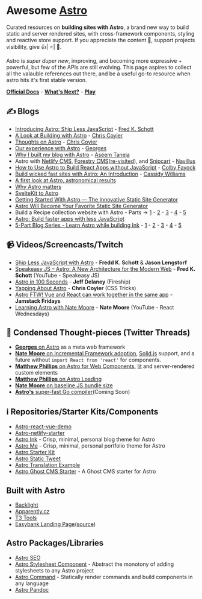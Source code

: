 # Awesome [Astro](https://twitter.com/astrodotbuild)
Curated resources on __building sites with Astro__, a brand new way to build static and server rendered sites, with cross-framework components, styling and reactive store support. If you appreciate the content 📖, support projects visibility, give 👍| ⭐| 👏.

Astro is _super duper new_, improving, and becoming more expressive + powerful, but few of the APIs are still evolving. This page aspires to collect all the valauble references out there, and be a useful go-to resource when astro hits it's first stable version.

__[Official Docs](https://docs.astro.build/getting-started)__ - __[What's Next?](https://next.docs.astro.build/getting-started)__ - __[Play](https://astro.build/play)__

## ✍️ Blogs
- [Introducing Astro: Ship Less JavaScript](https://astro.build/blog/introducing-astro) - [Fred K. Schott](https://twitter.com/FredKSchott)
- [A Look at Building with Astro](https://css-tricks.com/a-look-at-building-with-astro/) - [Chris Coyier](https://twitter.com/chriscoyier)
- [Thoughts on Astro](https://css-tricks.com/newsletter/255-thoughts-on-astro/) - [Chris Coyier](https://twitter.com/chriscoyier)
- [Our experience with Astro](https://divriots.com/blog/our-experience-with-astro/) - [Georges](https://twitter.com/georges_gomes)
- [Why I built my blog with Astro](https://aseemtaneja.com/why-i-built-my-blog-with-astro/) - [Aseem Taneja](https://twitter.com/aseemtaneja)
- Astro with [Netlify CMS](https://navillus.dev/blog/astro-plus-netlify-cms), [Forestry CMS](https://navillus.dev/blog/astro-plus-forestry)([re-visited](https://navillus.dev/blog/astro-plus-forestry-revisited)), and [Snipcart](https://navillus.dev/blog/astro-plus-snipcart) - [Navillus](https://navillus.dev/)
- [How to Use Astro to Build React Apps without JavaScript](https://spacejelly.dev/posts/how-to-use-astro-to-build-react-apps-without-javascript/) - [Colby Fayock](https://twitter.com/colbyfayock)
- [Build wicked fast sites with Astro: An Introduction](https://www.netlify.com/blog/2021/07/08/build-wicked-fast-sites-with-astro-an-introduction/) - [Cassidy Williams](https://twitter.com/cassidoo)
- [A first look at Astro, astronomical results](https://daily-dev-tips.com/posts/a-first-look-at-astra-astronomical-results/)
- [Why Astro matters](https://dev.to/endymion1818/why-astro-matters-55nj)
- [SvelteKit to Astro](https://navillus.dev/blog/converting-navillus-to-astro)
- [Getting Started With Astro — The Innovative Static Site Generator](https://javascript.plainenglish.io/astro-cec429f049d)
- [Astro Will Become Your Favorite Static Site Generator](https://javascript.plainenglish.io/astro-906b03f63ab8)
- Build a Recipe collection website with Astro - Parts &rarr; [1](https://daily-dev-tips.com/posts/astro-recipe-collection-website-part-1-setup-collections/) - [2](https://daily-dev-tips.com/posts/astro-recipe-collection-website-part-2-homepage-rendering/) - [3](https://daily-dev-tips.com/posts/astro-recipe-collection-website-part-3-category-filter-pages/) - [4](https://daily-dev-tips.com/posts/astro-recipe-collection-website-part-4-styling-the-website/) - [5](https://daily-dev-tips.com/posts/astro-recipe-collection-website-part-5-hosting-on-netlify/)
- [Astro: Build faster apps with less JavaScript](https://blog.logrocket.com/astro-build-faster-apps-less-javascript/)
- [5-Part Blog Series - Learn Astro while building Ink](https://aalam.in/blog/astro-get-up-and-running) - [1](https://aalam.in/blog/astro-get-up-and-running) - [2](https://aalam.in/blog/astro-and-site-strcuture) - [3](https://aalam.in/blog/astro-and-data) - [4](https://aalam.in/blog/astro-and-interactivity) - [5](https://aalam.in/blog/astro-and-dynamic-pages)


## 📹 Videos/Screencasts/Twitch
- [Ship Less JavaScript with Astro](https://www.learnwithjason.dev/ship-less-javascript-with-astro) - __Fredd K. Schott__ & __Jason Lengstorf__
- [Speakeasy JS – Astro: A New Architecture for the Modern Web](https://www.youtube.com/watch?v=mgkwZqVkrwo) - __Fred K. Schott__ (YouTube - Speakeasy JS)
- [Astro in 100 Seconds](https://www.youtube.com/watch?v=dsTXcSeAZq8) - __Jeff Delaney__ (Fireship)
- [Yapping About Astro](https://www.youtube.com/watch?v=3jPaidbpUIA) - __Chris Coyier__ (CSS Tricks)
- [Astro FTW! Vue and React can work together in the same app](https://www.youtube.com/watch?v=sUrxtZA2sA0) - __Jamstack Fridays__
- [Learning Astro with Nate Moore](https://www.youtube.com/watch?v=def9EgQzRUw) - __Nate Moore__ (YouTube - React Wednesdays)

## 🧶 Condensed Thought-pieces (Twitter Threads)
- [__Georges__ on Astro](https://twitter.com/georges_gomes/status/1380801812656226304) as a meta web framework
- [__Nate Moore__ on Incremental Framework adoption](https://twitter.com/astrodotbuild/status/1414283562795208707), [Solid.js](https://www.solidjs.com/) support, and a future without `import React from 'react'` for components.
- [__Matthew Phillips__ on Astro for Web Components](https://twitter.com/matthewcp/status/1411050609105637377), [lit](https://twitter.com/matthewcp/status/1407826230129332228) and server-rendered custom elements
- [__Matthew Phillips__ on Astro Loading](https://twitter.com/matthewcp/status/1414957982652243970)
- [__Nate Moore__ on baseline JS bundle size](https://twitter.com/n_moore/status/1415067187446960129)
- [__Astro's__ super-fast Go compiler](https://twitter.com/astrodotbuild/status/1426219847671681024)(Coming Soon)


## ℹ️ Repositories/Starter Kits/Components
- [Astro-react-vue-demo](https://github.com/cassidoo/astro-react-vue-demo)
- [Astro-netlify-starter](https://github.com/cassidoo/astro-netlify-starter)
- [Astro Ink](https://github.com/one-aalam/astro-ink) - Crisp, minimal, personal blog theme for Astro
- [Astro Me](https://github.com/one-aalam/astro-me) - Crisp, minimal, personal portfolio theme for Astro
- [Astro Starter Kit](https://github.com/one-aalam/astro-starter-kit)
- [Astro Static Tweet](https://github.com/rebelchris/astro-static-tweet)
- [Astro Translation Example](https://github.com/tylergaw/astro-example-i18next)
- [Astro Ghost CMS Starter](https://github.com/PhilDL/astro-starter-ghost) - A Ghost CMS starter for Astro

## Built with Astro
- [Backlight](https://backlight.dev/)
- [Apparently.cz](https://apparently.cz)
- [T3 Tools](https://t3.gg/)
- [Easybank Landing Page](https://markteekman.github.io/easybank-landing-page/)([source](https://github.com/markteekman/easybank-landing-page)) 

## Astro Packages/Libraries
- [Astro SEO](https://github.com/jonasmerlin/astro-seo)
- [Astro Stylesheet Component](https://www.npmjs.com/package/astro-ui-stylesheet) - Abstract the monotony of adding stylesheets to any Astro project
- [Astro Command](https://www.npmjs.com/package/astro-command) - Statically render commands and build components in any language
- [Astro Pandoc](https://github.com/trashhalo/astro-pandoc)
